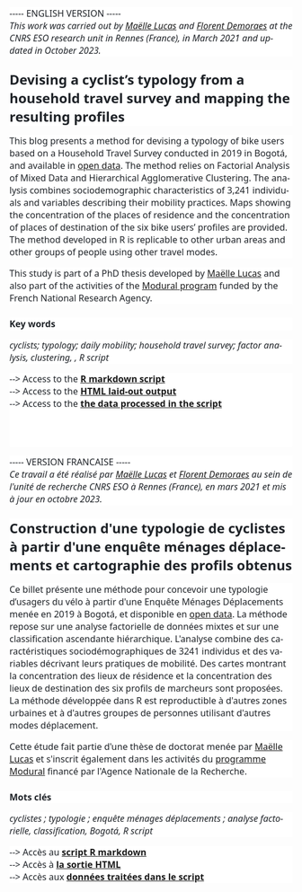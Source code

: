 </head>

<body lang=FR link=blue vlink="#954F72" style='tab-interval:35.4pt;word-wrap:
break-word'>

<div class=WordSection1>

<p class=MsoNormal style='mso-margin-top-alt:auto;margin-bottom:12.0pt;
line-height:normal;background:white'><span lang=EN-GB style='font-size:12.0pt;
font-family:"Segoe UI",sans-serif;mso-fareast-font-family:"Times New Roman";
color:#1F2328;mso-ansi-language:EN-GB;mso-fareast-language:FR'>----- ENGLISH
VERSION -----<br>
<i>This work was carried out by&nbsp;<span class=SpellE><a
href="https://perso.univ-rennes2.fr/maelle.lucas">Maëlle Lucas</a></span> and&nbsp;</i></span><i><span
style='font-size:12.0pt;font-family:"Segoe UI",sans-serif;mso-fareast-font-family:
"Times New Roman";color:#1F2328;mso-ansi-language:FR;mso-fareast-language:FR'><a
href="https://perso.univ-rennes2.fr/florent.demoraes"><span lang=EN-GB
style='mso-ansi-language:EN-GB'>Florent <span class=SpellE>Demoraes</span></span></a></span></i><i><span
lang=EN-GB style='font-size:12.0pt;font-family:"Segoe UI",sans-serif;
mso-fareast-font-family:"Times New Roman";color:#1F2328;mso-ansi-language:EN-GB;
mso-fareast-language:FR'>&nbsp;at the CNRS ESO research unit in Rennes
(France), in March 2021 and updated in October 2023.</span></i><span
lang=EN-GB style='font-size:12.0pt;font-family:"Segoe UI",sans-serif;
mso-fareast-font-family:"Times New Roman";color:#1F2328;mso-ansi-language:EN-GB;
mso-fareast-language:FR'><o:p></o:p></span></p>

<p class=MsoNormal style='margin-top:18.0pt;margin-right:0cm;margin-bottom:
12.0pt;margin-left:0cm;line-height:normal;mso-outline-level:2;background:white'><b><span
lang=EN-GB style='font-size:18.0pt;font-family:"Segoe UI",sans-serif;
mso-fareast-font-family:"Times New Roman";color:#1F2328;mso-ansi-language:EN-GB;
mso-fareast-language:FR'>Devising a cyclist’s typology from a household travel
survey and mapping the resulting profiles<o:p></o:p></span></b></p>

<p class=MsoNormal style='margin-bottom:12.0pt;line-height:normal;background:
white'><span lang=EN-GB style='font-size:12.0pt;font-family:"Segoe UI",sans-serif;
mso-fareast-font-family:"Times New Roman";color:#1F2328;mso-ansi-language:EN-GB;
mso-fareast-language:FR'>This blog presents a method for devising a typology of
bike users based on a Household Travel Survey conducted in 2019 in Bogotá, and
available in&nbsp;</span><span style='font-size:12.0pt;font-family:"Segoe UI",sans-serif;
mso-fareast-font-family:"Times New Roman";color:#1F2328;mso-ansi-language:FR;
mso-fareast-language:FR'><a
href="https://www.simur.gov.co/encuestas-de-movilidad"><span lang=EN-GB
style='mso-ansi-language:EN-GB'>open data</span></a></span><span lang=EN-GB
style='font-size:12.0pt;font-family:"Segoe UI",sans-serif;mso-fareast-font-family:
"Times New Roman";color:#1F2328;mso-ansi-language:EN-GB;mso-fareast-language:
FR'>. The method relies on Factorial Analysis of Mixed Data and Hierarchical
Agglomerative Clustering. The analysis combines sociodemographic
characteristics of 3,241 individuals and variables describing their mobility
practices. Maps showing the concentration of the places of residence and the
concentration of places of destination of the six bike users’ profiles are provided.
The method developed in R is replicable to other urban areas and other groups
of people using other travel modes.<o:p></o:p></span></p>

<p class=MsoNormal style='margin-bottom:12.0pt;line-height:normal;background:
white'><span lang=EN-GB style='font-size:12.0pt;font-family:"Segoe UI",sans-serif;
mso-fareast-font-family:"Times New Roman";color:#1F2328;mso-ansi-language:EN-GB;
mso-fareast-language:FR'>This study is part of a PhD thesis developed by&nbsp;<a
href="https://perso.univ-rennes2.fr/maelle.lucas"><span class=SpellE>Maëlle</span>
Lucas</a>&nbsp;and also part of the activities of the&nbsp;</span><span
class=SpellE><span style='font-size:12.0pt;font-family:"Segoe UI",sans-serif;
mso-fareast-font-family:"Times New Roman";color:#1F2328;mso-ansi-language:FR;
mso-fareast-language:FR'><a href="https://modural.hypotheses.org/le-projet"><span
lang=EN-GB style='mso-ansi-language:EN-GB'>Modural</span><span lang=EN-GB
style='mso-ansi-language:EN-GB'> program</span></a></span></span><span
lang=EN-GB style='font-size:12.0pt;font-family:"Segoe UI",sans-serif;
mso-fareast-font-family:"Times New Roman";color:#1F2328;mso-ansi-language:EN-GB;
mso-fareast-language:FR'>&nbsp;funded by the French National Research Agency.<o:p></o:p></span></p>

<p class=MsoNormal style='margin-top:18.0pt;margin-right:0cm;margin-bottom:
12.0pt;margin-left:0cm;line-height:normal;mso-outline-level:4;background:white'><b><span
lang=EN-GB style='font-size:12.0pt;font-family:"Segoe UI",sans-serif;
mso-fareast-font-family:"Times New Roman";color:#1F2328;mso-ansi-language:EN-GB;
mso-fareast-language:FR'>Key words<o:p></o:p></span></b></p>

<p class=MsoNormal style='margin-bottom:12.0pt;line-height:normal;background:
white'><i><span lang=EN-GB style='font-size:12.0pt;font-family:"Segoe UI",sans-serif;
mso-fareast-font-family:"Times New Roman";color:#1F2328;mso-ansi-language:EN-GB;
mso-fareast-language:FR'>cyclists; typology; daily mobility; household travel
survey; factor analysis, clustering, , R script</span></i><span
lang=EN-GB style='font-size:12.0pt;font-family:"Segoe UI",sans-serif;
mso-fareast-font-family:"Times New Roman";color:#1F2328;mso-ansi-language:EN-GB;
mso-fareast-language:FR'><o:p></o:p></span></p>

<p class=MsoNormal style='margin-bottom:12.0pt;line-height:normal;background:
white'><span lang=EN-GB style='font-size:12.0pt;font-family:"Segoe UI",sans-serif;
mso-fareast-font-family:"Times New Roman";color:#1F2328;mso-ansi-language:EN-GB;
mso-fareast-language:FR'>--&gt; Access to the&nbsp;</span><span
style='font-size:12.0pt;font-family:"Segoe UI",sans-serif;mso-fareast-font-family:
"Times New Roman";color:#1F2328;mso-ansi-language:FR;mso-fareast-language:FR'><a
href="https://github.com/ESO-Rennes/Cyclists-Typology-Bogota/blob/main/ScriptTypoCyclistesAFDM_v7.Rmd"><b><span
lang=EN-GB style='mso-ansi-language:EN-GB'>R markdown script</span></b></a></span><span
lang=EN-GB style='font-size:12.0pt;font-family:"Segoe UI",sans-serif;
mso-fareast-font-family:"Times New Roman";color:#1F2328;mso-ansi-language:EN-GB;
mso-fareast-language:FR'><br>
--&gt; Access to the&nbsp;</span><span style='font-size:12.0pt;font-family:
"Segoe UI",sans-serif;mso-fareast-font-family:"Times New Roman";color:#1F2328;
mso-ansi-language:FR;mso-fareast-language:FR'><a
href="https://htmlpreview.github.io/?https://github.com/ESO-Rennes/Cyclists-Typology-Bogota/blob/main/ScriptTypoCyclistesAFDM_v7.html"><b><span
lang=EN-GB style='mso-ansi-language:EN-GB'>HTML laid-out output</span></b></a></span><span
lang=EN-GB style='font-size:12.0pt;font-family:"Segoe UI",sans-serif;
mso-fareast-font-family:"Times New Roman";color:#1F2328;mso-ansi-language:EN-GB;
mso-fareast-language:FR'><br>
--&gt; Access to the&nbsp;</span><span class=SpellE><span style='font-size:
12.0pt;font-family:"Segoe UI",sans-serif;mso-fareast-font-family:"Times New Roman";
color:#1F2328;mso-ansi-language:FR;mso-fareast-language:FR'><a
href="https://github.com/ESO-Rennes/Cyclists-Typology-Bogota/raw/main/data.zip"><b><span
lang=EN-GB style='mso-ansi-language:EN-GB'>the</span></b><b><span lang=EN-GB
style='mso-ansi-language:EN-GB'> data processed in the script</span></b></a></span></span><span
lang=EN-GB style='font-size:12.0pt;font-family:"Segoe UI",sans-serif;
mso-fareast-font-family:"Times New Roman";color:#1F2328;mso-ansi-language:EN-GB;
mso-fareast-language:FR'><br>
<br>
<br style='mso-special-character:line-break'>
<![if !supportLineBreakNewLine]><br style='mso-special-character:line-break'>
<![endif]><o:p></o:p></span></p>

<p class=MsoNormal style='margin-bottom:12.0pt;line-height:normal;background:
white'><span style='font-size:12.0pt;font-family:"Segoe UI",sans-serif;
mso-fareast-font-family:"Times New Roman";color:#1F2328;mso-ansi-language:FR;
mso-fareast-language:FR'>----- VERSION FRANCAISE -----<br>
<i>Ce travail a été réalisé par&nbsp;</i></span><i><span lang=EN-GB
style='font-size:12.0pt;font-family:"Segoe UI",sans-serif;mso-fareast-font-family:
"Times New Roman";color:#1F2328;mso-ansi-language:EN-GB;mso-fareast-language:
FR'><a href="https://perso.univ-rennes2.fr/maelle.lucas"><span lang=FR
style='mso-ansi-language:FR'>Maëlle Lucas</span></a></span></i><i><span
style='font-size:12.0pt;font-family:"Segoe UI",sans-serif;mso-fareast-font-family:
"Times New Roman";color:#1F2328;mso-ansi-language:FR;mso-fareast-language:FR'>&nbsp;et&nbsp;<a
href="https://perso.univ-rennes2.fr/florent.demoraes">Florent <span
class=SpellE>Demoraes</span></a>&nbsp;au sein de l'unité de recherche CNRS ESO
à Rennes (France), en mars 2021 et mis à jour en octobre 2023.</span></i><span
style='font-size:12.0pt;font-family:"Segoe UI",sans-serif;mso-fareast-font-family:
"Times New Roman";color:#1F2328;mso-ansi-language:FR;mso-fareast-language:FR'><o:p></o:p></span></p>

<p class=MsoNormal style='margin-top:18.0pt;margin-right:0cm;margin-bottom:
12.0pt;margin-left:0cm;line-height:normal;mso-outline-level:2;background:white'><b><span
style='font-size:18.0pt;font-family:"Segoe UI",sans-serif;mso-fareast-font-family:
"Times New Roman";color:#1F2328;mso-ansi-language:FR;mso-fareast-language:FR'>Construction
d'une typologie de cyclistes à partir d'une enquête ménages déplacements et
cartographie des profils obtenus<o:p></o:p></span></b></p>

<p class=MsoNormal style='margin-bottom:12.0pt;line-height:normal;background:
white'><span style='font-size:12.0pt;font-family:"Segoe UI",sans-serif;
mso-fareast-font-family:"Times New Roman";color:#1F2328;mso-ansi-language:FR;
mso-fareast-language:FR'>Ce billet présente une méthode pour concevoir une
typologie d’usagers du vélo à partir d'une Enquête Ménages Déplacements menée
en 2019 à Bogotá, et disponible en&nbsp;<a
href="https://www.simur.gov.co/encuestas-de-movilidad">open data</a>. La
méthode repose sur une analyse factorielle de données mixtes et sur une
classification ascendante hiérarchique. L'analyse combine des caractéristiques
sociodémographiques de 3241 individus et des variables décrivant leurs
pratiques de mobilité. Des cartes montrant la concentration des lieux de
résidence et la concentration des lieux de destination des six profils de
marcheurs sont proposées. La méthode développée dans R est reproductible à
d'autres zones urbaines et à d'autres groupes de personnes utilisant d'autres
modes déplacement.<o:p></o:p></span></p>

<p class=MsoNormal style='margin-bottom:12.0pt;line-height:normal;background:
white'><span style='font-size:12.0pt;font-family:"Segoe UI",sans-serif;
mso-fareast-font-family:"Times New Roman";color:#1F2328;mso-ansi-language:FR;
mso-fareast-language:FR'>Cette étude fait partie d'une thèse de doctorat
menée par&nbsp;</span><span lang=EN-GB style='font-size:12.0pt;font-family:
"Segoe UI",sans-serif;mso-fareast-font-family:"Times New Roman";color:#1F2328;
mso-ansi-language:EN-GB;mso-fareast-language:FR'><a
href="https://perso.univ-rennes2.fr/maelle.lucas"><span lang=FR
style='mso-ansi-language:FR'>Maëlle Lucas</span></a></span><span
style='font-size:12.0pt;font-family:"Segoe UI",sans-serif;mso-fareast-font-family:
"Times New Roman";color:#1F2328;mso-ansi-language:FR;mso-fareast-language:FR'>&nbsp;et
s'inscrit également dans les activités du&nbsp;<a
href="https://modural.hypotheses.org/le-projet">programme <span class=SpellE>Modural</span></a>&nbsp;financé
par l'Agence Nationale de la Recherche.<o:p></o:p></span></p>

<p class=MsoNormal style='margin-top:18.0pt;margin-right:0cm;margin-bottom:
12.0pt;margin-left:0cm;line-height:normal;mso-outline-level:4;background:white'><b><span
style='font-size:12.0pt;font-family:"Segoe UI",sans-serif;mso-fareast-font-family:
"Times New Roman";color:#1F2328;mso-ansi-language:FR;mso-fareast-language:FR'>Mots
clés<o:p></o:p></span></b></p>

<p class=MsoNormal style='margin-bottom:12.0pt;line-height:normal;background:
white'><span class=GramE><i><span style='font-size:12.0pt;font-family:"Segoe UI",sans-serif;
mso-fareast-font-family:"Times New Roman";color:#1F2328;mso-ansi-language:FR;
mso-fareast-language:FR'>cyclistes</span></i></span><i><span style='font-size:
12.0pt;font-family:"Segoe UI",sans-serif;mso-fareast-font-family:"Times New Roman";
color:#1F2328;mso-ansi-language:FR;mso-fareast-language:FR'> ; typologie ; enquête
ménages déplacements ; analyse factorielle, classification, Bogotá, R script</span></i><span
style='font-size:12.0pt;font-family:"Segoe UI",sans-serif;mso-fareast-font-family:
"Times New Roman";color:#1F2328;mso-ansi-language:FR;mso-fareast-language:FR'><o:p></o:p></span></p>

<p class=MsoNormal style='mso-margin-bottom-alt:auto;line-height:normal;
background:white'><span style='font-size:12.0pt;font-family:"Segoe UI",sans-serif;
mso-fareast-font-family:"Times New Roman";color:#1F2328;mso-ansi-language:FR;
mso-fareast-language:FR'>--&gt; Accès au&nbsp;<a
href="https://github.com/ESO-Rennes/Cyclists-Typology-Bogota/blob/main/ScriptTypoCyclistesAFDM_v7.Rmd"><b>script
R <span class=SpellE>markdown</span></b></a><br>
--&gt; Accès à&nbsp;<a
href="https://htmlpreview.github.io/?https://github.com/ESO-Rennes/Cyclists-Typology-Bogota/blob/main/ScriptTypoCyclistesAFDM_v7.html"><b>la
sortie HTML</b></a><br>
--&gt; Accès aux&nbsp;<a
href="https://github.com/ESO-Rennes/Cyclists-Typology-Bogota/raw/main/data.zip"><b>données
traitées dans le script</b></a><o:p></o:p></span></p>

<p class=MsoNormal><span style='mso-ansi-language:FR'><o:p>&nbsp;</o:p></span></p>

</div>

</body>

</html>
